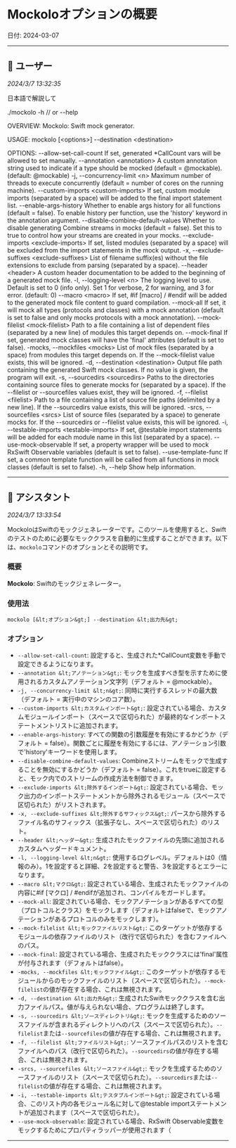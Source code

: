 # Mockoloオプションの概要

日付: 2024-03-07

---

## 👤 ユーザー
*2024/3/7 13:32:35*

日本語で解説して

./mockolo -h  // or --help

OVERVIEW: Mockolo: Swift mock generator.

USAGE: mockolo [&lt;options&gt;] --destination &lt;destination&gt;

OPTIONS:
  --allow-set-call-count  If set, generated *CallCount vars will be allowed to set manually.
  --annotation &lt;annotation&gt;
                          A custom annotation string used to indicate if a type should be mocked (default = @mockable). (default: @mockable)
  -j, --concurrency-limit &lt;n&gt;
                          Maximum number of threads to execute concurrently (default = number of cores on the running machine).
  --custom-imports &lt;custom-imports&gt;
                          If set, custom module imports (separated by a space) will be added to the final import statement list.
  --enable-args-history   Whether to enable args history for all functions (default = false). To enable history per function, use the 'history' keyword in the annotation argument.
  --disable-combine-default-values
                          Whether to disable generating Combine streams in mocks (default = false). Set this to true to control how your streams are created in your mocks.
  --exclude-imports &lt;exclude-imports&gt;
                          If set, listed modules (separated by a space) will be excluded from the import statements in the mock output.
  -x, --exclude-suffixes &lt;exclude-suffixes&gt;
                          List of filename suffix(es) without the file extensions to exclude from parsing (separated by a space).
  --header &lt;header&gt;       A custom header documentation to be added to the beginning of a generated mock file.
  -l, --logging-level &lt;n&gt; The logging level to use. Default is set to 0 (info only). Set 1 for verbose, 2 for warning, and 3 for error. (default: 0)
  --macro &lt;macro&gt;         If set, #if [macro] / #endif will be added to the generated mock file content to guard compilation.
  --mock-all              If set, it will mock all types (protocols and classes) with a mock annotation (default is set to false and only mocks protocols with a mock annotation).
  --mock-filelist &lt;mock-filelist&gt;
                          Path to a file containing a list of dependent files (separated by a new line) of modules this target depends on.
  --mock-final            If set, generated mock classes will have the 'final' attributes (default is set to false).
  -mocks, --mockfiles &lt;mocks&gt;
                          List of mock files (separated by a space) from modules this target depends on. If the --mock-filelist value exists, this will be ignored.
  -d, --destination &lt;destination&gt;
                          Output file path containing the generated Swift mock classes. If no value is given, the program will exit.
  -s, --sourcedirs &lt;sourcedirs&gt;
                          Paths to the directories containing source files to generate mocks for (separated by a space). If the --filelist or --sourcefiles values exist, they will be ignored.
  -f, --filelist &lt;filelist&gt;
                          Path to a file containing a list of source file paths (delimited by a new line). If the --sourcedirs value exists, this will be ignored.
  -srcs, --sourcefiles &lt;srcs&gt;
                          List of source files (separated by a space) to generate mocks for. If the --sourcedirs or --filelist value exists, this will be ignored.
  -i, --testable-imports &lt;testable-imports&gt;
                          If set, @testable import statements will be added for each module name in this list (separated by a space).
  --use-mock-observable   If set, a property wrapper will be used to mock RxSwift Observable variables (default is set to false).
  --use-template-func     If set, a common template function will be called from all functions in mock classes (default is set to false).
  -h, --help              Show help information.

---

## 🤖 アシスタント
*2024/3/7 13:33:54*

MockoloはSwiftのモックジェネレーターです。このツールを使用すると、Swiftのテストのために必要なモッククラスを自動的に生成することができます。以下は、`mockolo`コマンドのオプションとその説明です。

### 概要
**Mockolo**: Swiftのモックジェネレーター。

### 使用法
`mockolo [&lt;オプション&gt;] --destination &lt;出力先&gt;`

### オプション
- `--allow-set-call-count`: 設定すると、生成された*CallCount変数を手動で設定できるようになります。
- `--annotation &lt;アノテーション&gt;`: モックを生成すべき型を示すために使用されるカスタムアノテーション文字列（デフォルト = @mockable）。
- `-j, --concurrency-limit &lt;n&gt;`: 同時に実行するスレッドの最大数（デフォルト = 実行中のマシンのコア数）。
- `--custom-imports &lt;カスタムインポート&gt;`: 設定されている場合、カスタムモジュールインポート（スペースで区切られた）が最終的なインポートステートメントリストに追加されます。
- `--enable-args-history`: すべての関数の引数履歴を有効にするかどうか（デフォルト = false）。関数ごとに履歴を有効にするには、アノテーション引数で'history'キーワードを使用します。
- `--disable-combine-default-values`: Combineストリームをモックで生成することを無効にするかどうか（デフォルト = false）。これをtrueに設定すると、モック内でのストリームの作成方法を制御できます。
- `--exclude-imports &lt;除外するインポート&gt;`: 設定されている場合、モック出力のインポートステートメントから除外されるモジュール（スペースで区切られた）がリストされます。
- `-x, --exclude-suffixes &lt;除外するサフィックス&gt;`: パースから除外するファイル名のサフィックス（拡張子なし、スペースで区切られた）のリスト。
- `--header &lt;ヘッダー&gt;`: 生成されたモックファイルの先頭に追加されるカスタムヘッダードキュメント。
- `-l, --logging-level &lt;n&gt;`: 使用するログレベル。デフォルトは0（情報のみ）。1を設定すると詳細、2を設定すると警告、3を設定するとエラーになります。
- `--macro &lt;マクロ&gt;`: 設定されている場合、生成されたモックファイルの内容に#if [マクロ] / #endifが追加され、コンパイルをガードします。
- `--mock-all`: 設定されている場合、モックアノテーションがあるすべての型（プロトコルとクラス）をモックします（デフォルトはfalseで、モックアノテーションがあるプロトコルのみをモックします）。
- `--mock-filelist &lt;モックファイルリスト&gt;`: このターゲットが依存するモジュールの依存ファイルのリスト（改行で区切られた）を含むファイルへのパス。
- `--mock-final`: 設定されている場合、生成されたモッククラスには'final'属性が付与されます（デフォルトはfalse）。
- `-mocks, --mockfiles &lt;モックファイル&gt;`: このターゲットが依存するモジュールからのモックファイルのリスト（スペースで区切られた）。`--mock-filelist`の値が存在する場合、これは無視されます。
- `-d, --destination &lt;出力先&gt;`: 生成されたSwiftモッククラスを含む出力ファイルパス。値が与えられない場合、プログラムは終了します。
- `-s, --sourcedirs &lt;ソースディレクトリ&gt;`: モックを生成するためのソースファイルが含まれるディレクトリへのパス（スペースで区切られた）。`--filelist`または`--sourcefiles`の値が存在する場合、これは無視されます。
- `-f, --filelist &lt;ファイルリスト&gt;`: ソースファイルパスのリストを含むファイルへのパス（改行で区切られた）。`--sourcedirs`の値が存在する場合、これは無視されます。
- `-srcs, --sourcefiles &lt;ソースファイル&gt;`: モックを生成するためのソースファイルのリスト（スペースで区切られた）。`--sourcedirs`または`--filelist`の値が存在する場合、これは無視されます。
- `-i, --testable-imports &lt;テスタブルインポート&gt;`: 設定されている場合、このリスト内の各モジュール名に対して@testable importステートメントが追加されます（スペースで区切られた）。
- `--use-mock-observable`: 設定されている場合、RxSwift Observable変数をモックするためにプロパティラッパーが使用されます（

---
